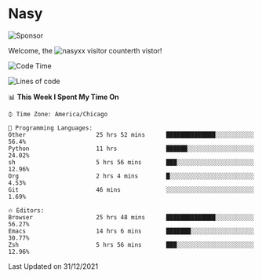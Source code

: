 # Nasy

<!--
<p align="center">
<img height="200" src="https://github-readme-stats.vercel.app/api?username=nasyxx&count_private=true&show_icons=true&theme=dracula&include_all_commits=true"/>
<img height="200" src="https://github-readme-stats.vercel.app/api/top-langs/?username=nasyxx&theme=dracula&hide=html,jupyter+notebook&count_private=true&show_icons=true"/>
</p>

  
----------------
-->

![Sponsor](https://img.shields.io/static/v1.svg?label=Sponsor&message=%E2%9D%A4&logo=GitHub&style=flat&color=pink)
 
Welcome, the ![nasyxx visitor counter](https://count.getloli.com/get/@nasyxx?theme=rule34)th vistor!
 
<!--START_SECTION:waka-->
![Code Time](http://img.shields.io/badge/Code%20Time-1%2C662%20hrs%209%20mins-blue)

![Lines of code](https://img.shields.io/badge/From%20Hello%20World%20I%27ve%20Written-5%20Million%20lines%20of%20code-blue)

📊 **This Week I Spent My Time On** 

```text
⌚︎ Time Zone: America/Chicago

💬 Programming Languages: 
Other                    25 hrs 52 mins      ██████████████░░░░░░░░░░░   56.4% 
Python                   11 hrs              ██████░░░░░░░░░░░░░░░░░░░   24.02% 
sh                       5 hrs 56 mins       ███░░░░░░░░░░░░░░░░░░░░░░   12.96% 
Org                      2 hrs 4 mins        █░░░░░░░░░░░░░░░░░░░░░░░░   4.53% 
Git                      46 mins             ░░░░░░░░░░░░░░░░░░░░░░░░░   1.69%

🔥 Editors: 
Browser                  25 hrs 48 mins      ██████████████░░░░░░░░░░░   56.27% 
Emacs                    14 hrs 6 mins       ███████░░░░░░░░░░░░░░░░░░   30.77% 
Zsh                      5 hrs 56 mins       ███░░░░░░░░░░░░░░░░░░░░░░   12.96%

```


 Last Updated on 31/12/2021
<!--END_SECTION:waka-->

<!-- ![visitors](https://visitor-badge.laobi.icu/badge?page_id=nasyxx.nasyxx) -->
